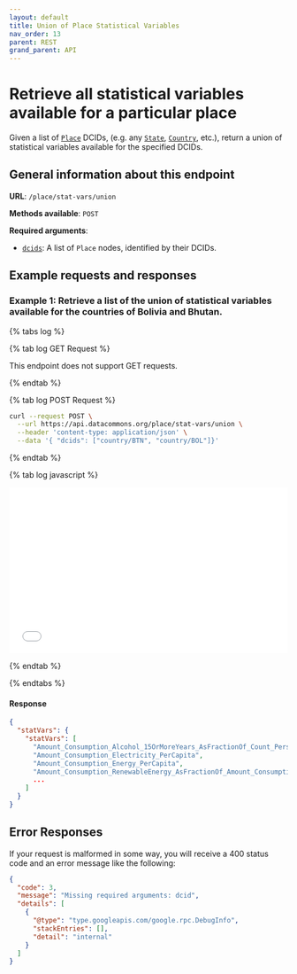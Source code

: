 ```yaml
---
layout: default
title: Union of Place Statistical Variables
nav_order: 13
parent: REST
grand_parent: API
---
```


# Retrieve all statistical variables available for a particular place

Given a list of [`Place`](https://datacommons.org/browser/Place) DCIDs,
(e.g. any [`State`](https://datacommons.org/browser/State), [`Country`](https://datacommons.org/browser/Country), etc.), return a union of statistical variables available for the specified DCIDs.

## General information about this endpoint

**URL**: `/place/stat-vars/union`

**Methods available**: `POST`

**Required arguments**:

*   [`dcids`](/glossary.html): A list of `Place` nodes, identified by their DCIDs.

## Example requests and responses

### Example 1: Retrieve a list of the union of statistical variables available for the countries of Bolivia and Bhutan.

<div>

{% tabs log %}

{% tab log GET Request %}

This endpoint does not support GET requests.

{% endtab %}

{% tab log POST Request %}

```bash
curl --request POST \
  --url https://api.datacommons.org/place/stat-vars/union \
  --header 'content-type: application/json' \
  --data '{ "dcids": ["country/BTN", "country/BOL"]}'
```

{% endtab %}

{% tab log javascript %}

<iframe width="100%" height="300" src="//jsfiddle.net/datacommonsorg/tzowhea3/14/embedded/" allowfullscreen="allowfullscreen" allowpaymentrequest frameborder="0"></iframe>

{% endtab %}

{% endtabs %}

<script src="/assets/js/tabs.js"></script>
</div>

#### Response

```json
{
  "statVars": {
    "statVars": [
      "Amount_Consumption_Alcohol_15OrMoreYears_AsFractionOf_Count_Person_15OrMoreYears",
      "Amount_Consumption_Electricity_PerCapita",
      "Amount_Consumption_Energy_PerCapita",
      "Amount_Consumption_RenewableEnergy_AsFractionOf_Amount_Consumption_Energy",
      ...
    ]
  }
}
```

## Error Responses

If your request is malformed in some way, you will receive a 400 status code and an error message like the following:

```json
{
  "code": 3,
  "message": "Missing required arguments: dcid",
  "details": [
    {
      "@type": "type.googleapis.com/google.rpc.DebugInfo",
      "stackEntries": [],
      "detail": "internal"
    }
  ]
}
```